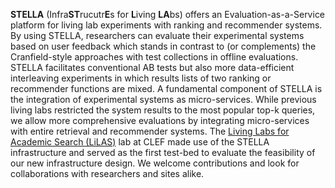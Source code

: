 **STELLA** (Infra**ST**rucutr**E**s for **L**iving **LA**bs) offers an Evaluation-as-a-Service platform for living lab experiments with ranking and recommender systems. By using STELLA, researchers can evaluate their experimental systems based on user feedback which stands in contrast to (or complements) the Cranfield-style approaches with test collections in offline evaluations. STELLA facilitates conventional AB tests but also more data-efficient interleaving experiments in which results lists of two ranking or recommender functions are mixed. A fundamental component of STELLA is the integration of experimental systems as micro-services. While previous living labs restricted the system results to the most popular top-k queries, we allow more comprehensive evaluations by integrating micro-services with entire retrieval and recommender systems. The [Living Labs for Academic Search (LiLAS)](https://clef-lilas.github.io/) lab at CLEF made use of the STELLA infrastructure and served as the first test-bed to evaluate the feasibility of our new infrastructure design. We welcome contributions and look for collaborations with researchers and sites alike. 
